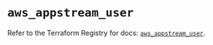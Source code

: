 # `aws_appstream_user`

Refer to the Terraform Registry for docs: [`aws_appstream_user`](https://registry.terraform.io/providers/hashicorp/aws/5.76.0/docs/resources/appstream_user).
